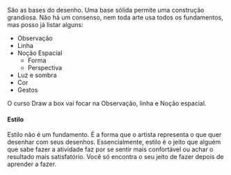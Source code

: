São as bases do desenho. Uma base sólida permite uma construção grandiosa.
Não há um consenso, nem toda arte usa todos os fundamentos, mas posso já listar alguns:
- Observação
- Linha
- Noção Espacial
	- Forma
	- Perspectiva
- Luz e sombra
- Cor
- Gestos

O curso Draw a box vai focar na Observação, linha e Noção espacial.

#### Estilo
Estilo não é um fundamento. É a forma que o artista representa o que quer desenhar com seus desenhos.
Essencialmente, estilo é o jeito que alguém que sabe fazer a atividade faz por se sentir mais confortável ou achar o resultado mais satisfatório. Você só encontra o seu jeito de fazer depois de aprender a fazer.
